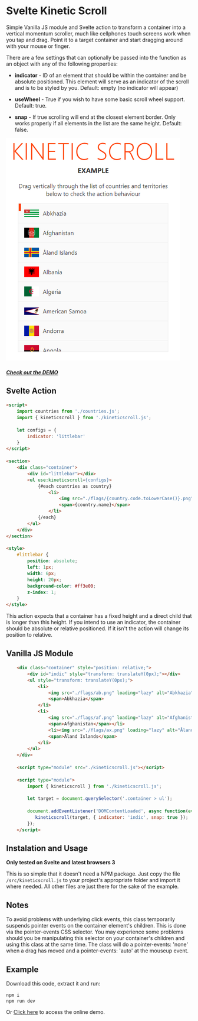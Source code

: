 # Svelte Kinetic Scroll


Simple Vanilla JS module and Svelte action to transform a container into a vertical momentum scroller, much like cellphones touch screens work when you tap and drag. Point it to a target container and start dragging around with your mouse or finger.

There are a few settings that can optionally be passed into the function as an object with any of the following properties:

- **indicator** - ID of an element that should be within the container and be absolute positioned. This element will serve as an indicator of the scroll and is to be styled by you. Default: empty (no indicator will appear)

- **useWheel** - True if you wish to have some basic scroll wheel support. Default: true.

- **snap** - If true scrolling will end at the closest element border. Only works properly if all elements in the list are the same height. Default: false.

![Example](public/sample.png)

##### [Check out the DEMO](https://wstaeblein.github.io/kineticsroll/)

## Svelte Action

```html
<script>
    import countries from './countries.js';
    import { kineticscroll } from './kineticscroll.js';

    let configs = {
        indicator: 'littlebar'
    }
</script>

<section>
    <div class="container">
        <div id="littlebar"></div>
        <ul use:kineticscroll={configs}>
            {#each countries as country}
                <li>
                    <img src="./flags/{country.code.toLowerCase()}.png" loading="lazy" alt="{country.name}" />
                    <span>{country.name}</span>
                </li>
            {/each}
        </ul>        
    </div>
</section> 

<style>
    #littlebar {
        position: absolute;
        left: 1px;
        width: 6px;
        height: 20px;
        background-color: #ff3e00;
        z-index: 1;
    }
</style>
```
This action expects that a container has a fixed height and a direct child that is longer than this height. If you intend to use an indicator, the container should be absolute or relative positioned. If it isn't the action will change its position to relative.


## Vanilla JS Module

```html
    <div class="container" style="position: relative;">
        <div id="indic" style="transform: translateY(0px);"></div> 
        <ul style="transform: translateY(0px);">
            <li>
                <img src="./flags/ab.png" loading="lazy" alt="Abkhazia">
                <span>Abkhazia</span>
            </li>
            <li>
                <img src="./flags/af.png" loading="lazy" alt="Afghanistan">
                <span>Afghanistan</span></li>
                <li><img src="./flags/ax.png" loading="lazy" alt="Åland Islands">
                <span>Åland Islands</span>
            </li>
        </ul>
    </div>

    <script type="module" src="./kineticscroll.js"></script>

    <script type="module">
        import { kineticscroll } from './kineticscroll.js';

        let target = document.querySelector('.container > ul');

        document.addEventListener('DOMContentLoaded', async function(event) {
           kineticscroll(target, { indicator: 'indic', snap: true });
        });
    </script>

```


## Instalation and Usage

**Only tested on Svelte and latest browsers 3**

This is so simple that it doesn't need a NPM package. Just copy the file ``/src/kineticscroll.js`` to your project's appropriate folder and import it where needed. All other files are just there for the sake of the example.


## Notes

To avoid problems with underlying click events, this class temporarily suspends pointer events on the container element's children. This is done via the pointer-events CSS selector. You may experience some problems should you be manipulating this selector on your container's children and using this class at the same time. The class will do a pointer-events: 'none' when a drag has moved and a pointer-events: 'auto' at the mouseup event.

## Example

Download this code, extract it and run:

```
npm i
npm run dev
```

Or [Click here](https://wstaeblein.github.io/kineticsroll/) to access the online demo.